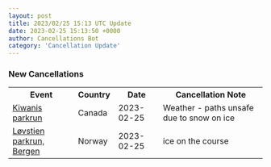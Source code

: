 ```yaml
---
layout: post
title: 2023/02/25 15:13 UTC Update
date: 2023-02-25 15:13:50 +0000
author: Cancellations Bot
category: 'Cancellation Update'
---
```


<h3>New Cancellations</h3>
<div class='hscrollable'>
<table style='width: 100%'>
    <tr>
        <th>Event</th>
        <th>Country</th>
        <th>Date</th>
        <th>Cancellation Note</th>
    </tr>
    <tr>
        <td><a href="https://www.parkrun.ca/kiwanis">Kiwanis parkrun</a></td>
        <td>Canada</td>
        <td>2023-02-25</td>
        <td>Weather - paths unsafe due to snow on ice</td>
    </tr>
    <tr>
        <td><a href="https://www.parkrun.no/lovstien">Løvstien parkrun, Bergen</a></td>
        <td>Norway</td>
        <td>2023-02-25</td>
        <td>ice on the course</td>
    </tr>
</table>
</div>
